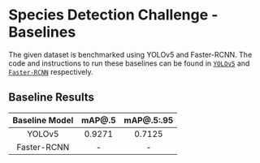 # Species Detection Challenge - Baselines
The given dataset is benchmarked using YOLOv5 and Faster-RCNN. The code and instructions to run these baselines can be found in [```YOLOv5```](https://github.com/ICVGIP-Challenge/SpeciesDetection-Challenge2021/tree/main/Baselines/YOLOv5) and [```Faster-RCNN```](https://github.com/ICVGIP-Challenge/SpeciesDetection-Challenge2021/tree/main/Baselines/Faster-RCNN) respectively.

## Baseline Results

| Baseline Model | mAP@.5 | mAP@.5:.95 |
|:--------------:|:------:|:----------:|
|    YOLOv5      | 0.9271 |   0.7125   |
|  Faster-RCNN   | - | -  |
